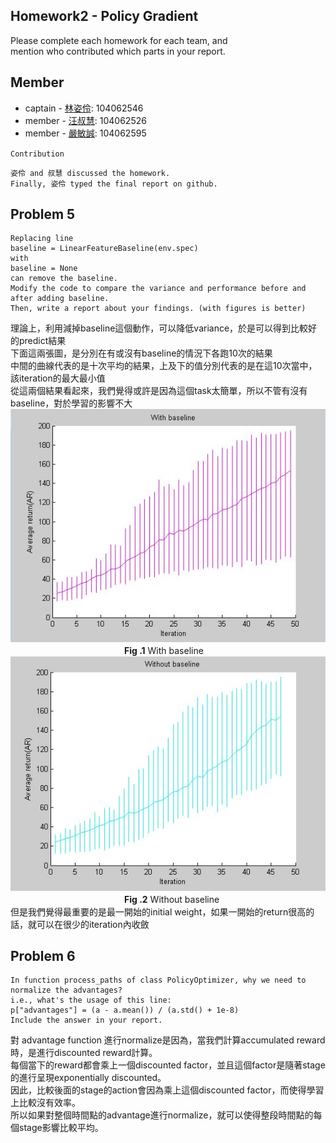 ## Homework2 - Policy Gradient
Please complete each homework for each team, and <br>
mention who contributed which parts in your report.

## Member
* captain - <a href="https://github.com/maolin23?tab=repositories">林姿伶</a>: 104062546
* member -  <a href="https://github.com/hedywang73?tab=repositories">汪叔慧</a>: 104062526
* member - <a href="https://github.com/yenmincheng0708?tab=repositories">嚴敏誠</a>: 104062595

` Contribution `
```
姿伶 and 叔慧 discussed the homework.
Finally, 姿伶 typed the final report on github.
```

## Problem 5
```
Replacing line
baseline = LinearFeatureBaseline(env.spec)
with
baseline = None
can remove the baseline.
Modify the code to compare the variance and performance before and after adding baseline. 
Then, write a report about your findings. (with figures is better)
```
理論上，利用減掉baseline這個動作，可以降低variance，於是可以得到比較好的predict結果<br>
下面這兩張圖，是分別在有或沒有baseline的情況下各跑10次的結果<br>
中間的曲線代表的是十次平均的結果，上及下的值分別代表的是在這10次當中，該iteration的最大最小值<br>
從這兩個結果看起來，我們覺得或許是因為這個task太簡單，所以不管有沒有baseline，對於學習的影響不大<br>
![Fig. 1](https://github.com/CEDL739/homework2/blob/master/reward_with.png)<br>
　　　　　　　　　　　　　**Fig .1** With baseline<br>
![Fig. 2](https://github.com/CEDL739/homework2/blob/master/reward_without.png)<br>
　　　　　　　　　　　　　**Fig .2** Without baseline<br>
但是我們覺得最重要的是最一開始的initial weight，如果一開始的return很高的話，就可以在很少的iteration內收斂<br>

## Problem 6
```
In function process_paths of class PolicyOptimizer, why we need to normalize the advantages? 
i.e., what's the usage of this line:
p["advantages"] = (a - a.mean()) / (a.std() + 1e-8)
Include the answer in your report.
```
對 advantage function 進行normalize是因為，當我們計算accumulated reward時，是進行discounted reward計算。<br>
每個當下的reward都會乘上一個discounted factor，並且這個factor是隨著stage的進行呈現exponentially discounted。<br>
因此，比較後面的stage的action會因為乘上這個discounted factor，而使得學習上比較沒有效率。<br>
所以如果對整個時間點的advantage進行normalize，就可以使得整段時間點的每個stage影響比較平均。<br>


